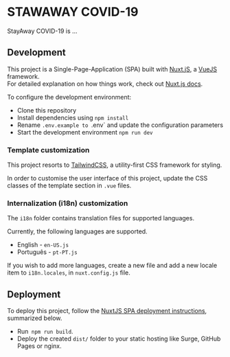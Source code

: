 # STAWAWAY COVID-19

StayAway COVID-19 is ...


## Development

This project is a Single-Page-Application (SPA) built with [Nuxt.jS](https://nuxtjs.org/), a [VueJS](https://vuejs.org) framework.<br/>
For detailed explanation on how things work, check out [Nuxt.js docs](https://nuxtjs.org).

To configure the development environment:
- Clone this repository
- Install dependencies using `npm install`
- Rename `.env.example to `.env`  and update the configuration parameters
- Start the development environment `npm run dev`


### Template customization

This project resorts to [TailwindCSS](https://tailwindcss.com/), a utility-first CSS framework for styling.

In order to customise the user interface of this project, update the CSS classes of the template section in `.vue` files.

### Internalization (i18n) customization

The `i18n` folder contains translation files for supported languages.

Currently, the following languages are supported.
- English - `en-US.js`
- Português - `pt-PT.js`

If you wish to add more languages, create a new file and add a new locale item to `i18n.locales`, in `nuxt.config.js` file.

## Deployment

To deploy this project, follow the [NuxtJS SPA deployment instructions](https://nuxtjs.org/guide/commands#single-page-application-deployment-spa-), summarized below.

- Run` npm run build`.
- Deploy the created `dist/` folder to your static hosting like Surge, GitHub Pages or nginx.
